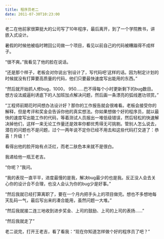 ```yaml
---
title: 程序员老二
date: 2011-07-30T10:23:00
---
```


老二在他前家很算挺大的公司写了10年程序，最后离开，到了一个学院教书，讲嵌入式设计。

<!--more-->

暑假的时候他被临时聘回公司做一个项目，看见以前自己的代码被糟蹋得不成样子。

“很不爽。”我看见了他的脸在说话。

“还是那个样子，老板会对你说出‘别设计了，写代码吧’这样的话。因为制定计划的时候就没有打算要高质量的代码，他们只要最快速度写出能用的东西。”

“然后就开始抓人修bug，1000， 950……巴不得每个小时更新剩下的bug数目。想方设法威逼利诱底下的人加班加点解决问题，然后画一条漂亮的弧线邀功领赏。”

“工程师前期花时间想办法设计好？那你的工作报告就会很难看。老板会接受你的解释，但是考评和奖金会告诉你他的真实想法。你如果想做个好的程序员，就以最快的速度写出能工作的代码，等着测试人员报出一堆低级错误，然后轻松的快速解决掉他们，这样一来无论工作量还是效率你都优秀得无可挑剔。管别人怎么说去，潜在的问题也不是问题，过个一两年说不定你已经不用去和这些代码打交道了：恭喜！升级！”

看得出他的脸开始有点泛红，而老二肤色本来就不是很白。

我递给他一瓶王老吉。

“你呢？”我问。

“我的表现一直平平，进度最慢的是我，解决bug最少的也是我。反正没人会去关心你的设计合不合理，也没人会认为你的bug少是好事。”

“然后我就已经打算离职了，要在一个月内把手头上的项目做完。想也不多想地每天乱码一气，最后写出来的凑合能用，虽然问题一大堆。”

“然后我就接二连三地收到进步奖金、上司的鼓励、上司的上司的表扬……”

“然后我就走了”

老二说完，打开王老吉，看了看我：“现在你知道怎样做个好的程序员了吧？”


